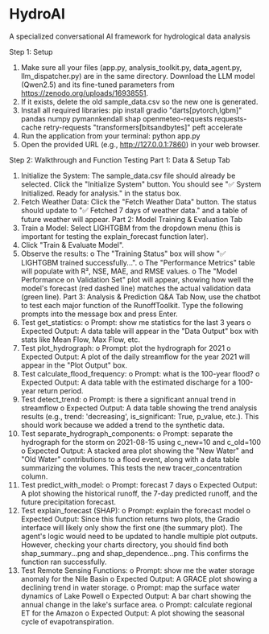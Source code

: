 # HydroAI
A specialized conversational AI framework for hydrological data analysis


Step 1: Setup
1.	Make sure all your files (app.py, analysis_toolkit.py, data_agent.py, llm_dispatcher.py) are in the same directory. Download the LLM model (Qwen2.5) and its fine-tuned parameters from https://zenodo.org/uploads/16938551.
2.	If it exists, delete the old sample_data.csv so the new one is generated.
3.	Install all required libraries: pip install gradio "darts[pytorch,lgbm]" pandas numpy pymannkendall shap openmeteo-requests requests-cache retry-requests "transformers[bitsandbytes]" peft accelerate
4.	Run the application from your terminal: python app.py
5.	Open the provided URL (e.g., http://127.0.0.1:7860) in your web browser.

Step 2: Walkthrough and Function Testing
Part 1: Data & Setup Tab
1.	Initialize the System: The sample_data.csv file should already be selected. Click the "Initialize System" button. You should see "✅ System Initialized. Ready for analysis." in the status box.
2.	Fetch Weather Data: Click the "Fetch Weather Data" button. The status should update to "✅ Fetched 7 days of weather data." and a table of future weather will appear.
Part 2: Model Training & Evaluation Tab
1.	Train a Model: Select LIGHTGBM from the dropdown menu (this is important for testing the explain_forecast function later).
2.	Click "Train & Evaluate Model".
3.	Observe the results:
o	The "Training Status" box will show "✅ LIGHTGBM trained successfully...".
o	The "Performance Metrics" table will populate with R², NSE, MAE, and RMSE values.
o	The "Model Performance on Validation Set" plot will appear, showing how well the model's forecast (red dashed line) matches the actual validation data (green line).
Part 3: Analysis & Prediction Q&A Tab
Now, use the chatbot to test each major function of the RunoffToolkit. Type the following prompts into the message box and press Enter.
1.	Test get_statistics:
o	Prompt: show me statistics for the last 3 years
o	Expected Output: A data table will appear in the "Data Output" box with stats like Mean Flow, Max Flow, etc.
2.	Test plot_hydrograph:
o	Prompt: plot the hydrograph for 2021
o	Expected Output: A plot of the daily streamflow for the year 2021 will appear in the "Plot Output" box.
3.	Test calculate_flood_frequency:
o	Prompt: what is the 100-year flood?
o	Expected Output: A data table with the estimated discharge for a 100-year return period.
4.	Test detect_trend:
o	Prompt: is there a significant annual trend in streamflow
o	Expected Output: A data table showing the trend analysis results (e.g., trend: 'decreasing', is_significant: True, p_value, etc.). This should work because we added a trend to the synthetic data.
5.	Test separate_hydrograph_components:
o	Prompt: separate the hydrograph for the storm on 2021-08-15 using c_new=10 and c_old=100
o	Expected Output: A stacked area plot showing the "New Water" and "Old Water" contributions to a flood event, along with a data table summarizing the volumes. This tests the new tracer_concentration column.
6.	Test predict_with_model:
o	Prompt: forecast 7 days
o	Expected Output: A plot showing the historical runoff, the 7-day predicted runoff, and the future precipitation forecast.
7.	Test explain_forecast (SHAP):
o	Prompt: explain the forecast model
o	Expected Output: Since this function returns two plots, the Gradio interface will likely only show the first one (the summary plot). The agent's logic would need to be updated to handle multiple plot outputs. However, checking your charts directory, you should find both shap_summary...png and shap_dependence...png. This confirms the function ran successfully.
8.	Test Remote Sensing Functions:
o	Prompt: show me the water storage anomaly for the Nile Basin
o	Expected Output: A GRACE plot showing a declining trend in water storage.
o	Prompt: map the surface water dynamics of Lake Powell
o	Expected Output: A bar chart showing the annual change in the lake's surface area.
o	Prompt: calculate regional ET for the Amazon
o	Expected Output: A plot showing the seasonal cycle of evapotranspiration.
